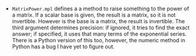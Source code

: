* `MatrixPower.mpl` defines a a method to raise something to the power of a matrix. If a scalar base is given, the result is a matrix, so it is not invertible. However is the base is a matrix, the result is invertible. The third argument determines precision: if ignored, it tries to find the exact answer; if specified, it uses that many terms of the exponential series. There is a Python version of this too, however, the numeric method in Python has a bug I have yet to figure out.
